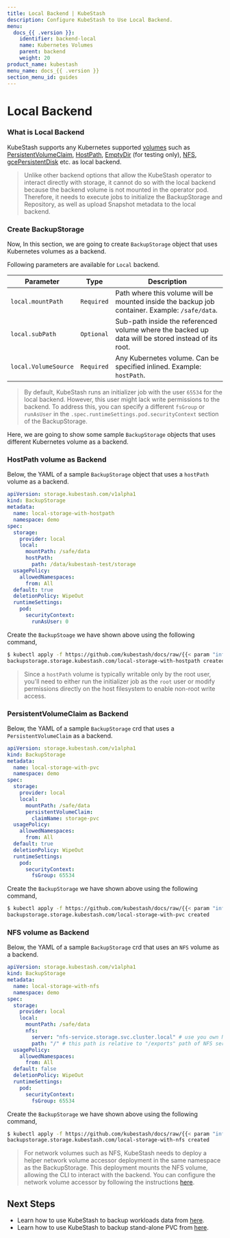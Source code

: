 ```yaml
---
title: Local Backend | KubeStash
description: Configure KubeStash to Use Local Backend.
menu:
  docs_{{ .version }}:
    identifier: backend-local
    name: Kubernetes Volumes
    parent: backend
    weight: 20
product_name: kubestash
menu_name: docs_{{ .version }}
section_menu_id: guides
---
```


# Local Backend

### What is Local Backend

KubeStash supports any Kubernetes supported [volumes](https://kubernetes.io/docs/concepts/storage/volumes/) such as [PersistentVolumeClaim](https://kubernetes.io/docs/concepts/storage/volumes/#persistentvolumeclaim), [HostPath](https://kubernetes.io/docs/concepts/storage/volumes/#hostpath), [EmptyDir](https://kubernetes.io/docs/concepts/storage/volumes/#emptydir) (for testing only), [NFS](https://kubernetes.io/docs/concepts/storage/volumes/#nfs),  [gcePersistentDisk](https://kubernetes.io/docs/concepts/storage/volumes/#gcepersistentdisk) etc. as local backend.

> Unlike other backend options that allow the KubeStash operator to interact directly with storage, it cannot do so with the local backend because the backend volume is not mounted in the operator pod. Therefore, it needs to execute jobs to initialize the BackupStorage and Repository, as well as upload Snapshot metadata to the local backend.

### Create BackupStorage

Now, In this section, we are going to create `BackupStorage` object that uses Kubernetes volumes as a backend.

Following parameters are available for `Local` backend.

| Parameter            | Type       | Description                                                                                        |
| -------------------- | ---------- |----------------------------------------------------------------------------------------------------|
| `local.mountPath`    | `Required` | Path where this volume will be mounted inside the backup job container. Example: `/safe/data`.     |
| `local.subPath`      | `Optional` | Sub-path inside the referenced volume where the backed up data will be stored instead of its root. |
| `local.VolumeSource` | `Required` | Any Kubernetes volume. Can be specified inlined. Example: `hostPath`.                              |

> By default, KubeStash runs an initializer job with the user `65534` for the local backend. However, this user might lack write permissions to the backend. To address this, you can specify a different `fsGroup` or `runAsUser` in the `.spec.runtimeSettings.pod.securityContext` section of the BackupStorage. 

Here, we are going to show some sample `BackupStorage` objects that uses different Kubernetes volume as a backend.

### HostPath volume as Backend

Below, the YAML of a sample `BackupStorage` object that uses a `hostPath` volume as a backend.

```yaml
apiVersion: storage.kubestash.com/v1alpha1
kind: BackupStorage
metadata:
  name: local-storage-with-hostpath
  namespace: demo
spec:
  storage:
    provider: local
    local:
      mountPath: /safe/data
      hostPath:
        path: /data/kubestash-test/storage
  usagePolicy:
    allowedNamespaces:
      from: All
  default: true
  deletionPolicy: WipeOut
  runtimeSettings:
    pod:
      securityContext:
        runAsUser: 0
```

Create the `BackupStoage` we have shown above using the following command,

```bash
$ kubectl apply -f https://github.com/kubestash/docs/raw/{{< param "info.version" >}}/docs/guides/backends/local/examples/hostPath.yaml
backupstorage.storage.kubestash.com/local-storage-with-hostpath created
```

> Since a `hostPath` volume is typically writable only by the root user, you'll need to either run the initializer job as the `root` user or modify permissions directly on the host filesystem to enable non-root write access.

### PersistentVolumeClaim as Backend

Below, the YAML of a sample `BackupStorage` crd that uses a `PersistentVolumeClaim` as a backend.

```yaml
apiVersion: storage.kubestash.com/v1alpha1
kind: BackupStorage
metadata:
  name: local-storage-with-pvc
  namespace: demo
spec:
  storage:
    provider: local
    local:
      mountPath: /safe/data
      persistentVolumeClaim:
        claimName: storage-pvc
  usagePolicy:
    allowedNamespaces:
      from: All
  default: true
  deletionPolicy: WipeOut
  runtimeSettings:
    pod:
      securityContext:
        fsGroup: 65534
```

Create the `BackupStorage` we have shown above using the following command,

```bash
$ kubectl apply -f https://github.com/kubestash/docs/raw/{{< param "info.version" >}}/docs/guides/backends/local/examples/pvc.yaml
backupstorage.storage.kubestash.com/local-storage-with-pvc created
```

### NFS volume as Backend

Below, the YAML of a sample `BackupStorage` crd that uses an `NFS` volume as a backend.

```yaml
apiVersion: storage.kubestash.com/v1alpha1
kind: BackupStorage
metadata:
  name: local-storage-with-nfs
  namespace: demo
spec:
  storage:
    provider: local
    local:
      mountPath: /safe/data
      nfs:
        server: "nfs-service.storage.svc.cluster.local" # use you own NFS server address
        path: "/" # this path is relative to "/exports" path of NFS server
  usagePolicy:
    allowedNamespaces:
      from: All
  default: false
  deletionPolicy: WipeOut
  runtimeSettings:
    pod:
      securityContext:
        fsGroup: 65534
```

Create the `BackupStorage` we have shown above using the following command,

```bash
$ kubectl apply -f https://github.com/kubestash/docs/raw/{{< param "info.version" >}}/docs/guides/backends/local/examples/nfs.yaml
backupstorage.storage.kubestash.com/local-storage-with-nfs created
```

>For network volumes such as NFS, KubeStash needs to deploy a helper network volume accessor deployment in the same namespace as the BackupStorage. This deployment mounts the NFS volume, allowing the CLI to interact with the backend. You can configure the network volume accessor by following the instructions [here](/docs/setup/install/troubleshooting/index.md#configuring-network-volume-accessor).

## Next Steps

- Learn how to use KubeStash to backup workloads data from [here](/docs/guides/workloads/overview/index.md).
- Learn how to use KubeStash to backup stand-alone PVC from [here](/docs/guides/volumes/overview/index.md).
